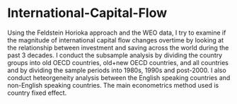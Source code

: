 # International-Capital-Flow
Using the Feldstein Horioka approach and the WEO data, I try to examine if the magnitude of international capital flow changes overtime by looking at the relationship between investment and saving across the world during the past 3 decades. I conduct the subsample analysis by dividing the country groups into old OECD countries, old+new OECD countries, and all countries and by dividing the sample periods into 1980s, 1990s and post-2000. 
I also conduct heteorgeneity analysis between the English speaking countries and non-English speaking countries. 
The main econometrics method used is country fixed effect.
